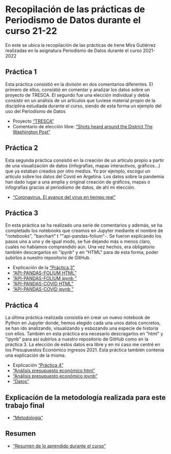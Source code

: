 # Recopilación de las prácticas de Periodismo de Datos durante el curso 21-22
En este se ubica la recopilación de las prácticas de Irene Mira Gutiérrez realizadas en la asignatura Periodismo de Datos durante el curso 2021-2022
## Práctica 1
Esta práctica consistió en la división en dos comentarios diferentes. El primero de ellos, consistió en comentar y analizar los datos sobre un proyecto de TRESCA. El segundo fue una elección individual y debía consistir en un análisis de un artículos que tuviese material propio de la disciplina estudiada durante el curso, siendo de esta forma un ejemplo del uso del Periodismo de Datos
- Proyecto [“TRESCA”](practica-1-tresca.md) 
- Comentario de elección libre: [“Shots heard around the District The Washington Post”](practica-1-libre.md) 
## Práctica 2
Esta segunda práctica consistió en la creación de un artículo propio a partir de una visualización de datos (infografías, mapas interactivos, gráficos...) que ya estaban creados por otro medios. Yo por ejemplo, escoguí un artículo sobre los datos del Covid en Argetina. Los datos sobre la pandemia han dado lugar a una amplia y original creación de gráficos, mapas o infografías gracias al periodismo de datos, de ahí mi elección.
-  [“Coronavirus. El avance del virus en tiempo real”](practica-2.md) 
## Práctica 3
En esta práctica se ha realizado una serie de comentarios y además, se ha completado los notebooks que creamos en Jupyter mediante el nombre de "notebooks", "barchart" t ""api-pandas-folium"-. Se fueron explicando los pasos uno a uno y de igual modo, se fue dejando más o menos claro, cuales no habíamos comprendido aún. Una vez hechos, era obligatorio también descargarlos en "ipynb" y en "HTML" para de esta forma, poder subirlos a nuestro repositorio de GitHub. 
- Explicación de la  [“Práctica 3”](https://github.com/Pontedatos/IreneMira/blob/35ddeea8291933eb00e6a4e0e9b5763635528ff9/Practica%203.md)
- [“API-PANDAS-FOLIUM HTML”](https://github.com/Pontedatos/IreneMira/blob/46948cebbb6dc62d96fd1e387fef879cc1f1d677/API-pandas-folium(1).html)
- [“API-PANDAS-FOLIUM ipynb ”](https://github.com/Pontedatos/IreneMira/blob/46948cebbb6dc62d96fd1e387fef879cc1f1d677/API-pandas-folium(1).ipynb)
- [“API-PANDAS-COVID HTML”](https://github.com/Pontedatos/IreneMira/blob/46948cebbb6dc62d96fd1e387fef879cc1f1d677/phyton-api-covid19-pandas(1).html)
-  [“API-PANDAS-COVID ipynb ”](https://github.com/Pontedatos/IreneMira/blob/46948cebbb6dc62d96fd1e387fef879cc1f1d677/phyton-api-covid19-pandas(1).ipynb)
## Práctica 4
La última práctica realizada consistía en crear un nuevo notebook de Python en Jupyter donde, hemos elegido cada una unos datos concretos, se han ido analizando, visualizando y esbozando una especie de historia con ellos. También en esta práctica era necesario descragarlos en "html" y "ipynb" para así subirlos a nuestro repositorio de GitHub como en la práctica 3. La elección de estos datos era libre y en mi caso me centré en los Presupuestos Económico ingresos 2021. Esta práctica también contenía una explicación de la misma.
- Explicación  [“Práctica 4”](https://github.com/Pontedatos/IreneMira/blob/46948cebbb6dc62d96fd1e387fef879cc1f1d677/Pr%C3%A1ctica.md)
-  [“Análisis presupuesto económico html”](https://github.com/Pontedatos/IreneMira/blob/8204ef0546e7c94bc61a181a7db660e5aea245f4/python-csv-presupuesto-pandas.html)
-  [“Análisis presupuesto económico ipynb”](https://github.com/Pontedatos/IreneMira/blob/8204ef0546e7c94bc61a181a7db660e5aea245f4/python-csv-presupuesto-pandas.ipynb)
-   [“Datos”](https://github.com/IreneMira/Repositorio-IreneMira/blob/1305791ff7621ad75196886e93c0b2d583023a8b/practica-4/practica-4.csv.csv)
## Explicación de la metodología realizada para este trabajo final
- [“Metodología”](metodologia.md)
## Resumen 
- [“Resumen de lo aprendido durante el curso”](Resumen.md)
